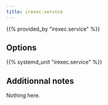 ```yaml
---
title: irexec.service
---
```


{{% provided_by "irexec.service" %}}

## Options

{{% systemd_unit "irexec.service" %}}

## Additionnal notes

Nothing here.